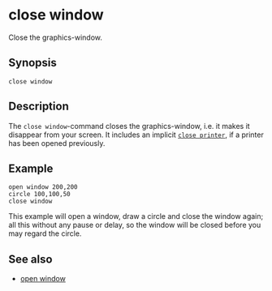 # close window

Close the graphics-window.

## Synopsis

```basic
close window
```

## Description

The ```close window```-command closes the graphics-window, i.e. it makes it disappear from your screen. It includes an implicit [```close printer```](close-printer.html), if a printer has been opened previously.

## Example

```basic
open window 200,200
circle 100,100,50
close window
```

This example will open a window, draw a circle and close the window again; all this without any pause or delay, so the window will be closed before you may regard the circle.

## See also

 * [open window](open-window.html)
